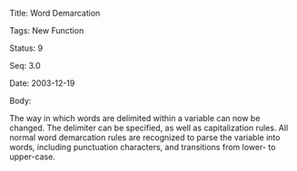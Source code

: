 Title:  Word Demarcation

Tags:   New Function

Status: 9

Seq:    3.0

Date:   2003-12-19

Body:

The way in which words are delimited within a variable can now be changed. The delimiter can be specified, as well as capitalization rules. All normal word demarcation rules are recognized to parse the variable into words, including punctuation characters, and transitions from lower- to upper-case.
